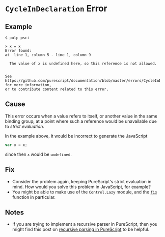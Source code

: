 # `CycleInDeclaration` Error

## Example

```text
$ pulp psci

> x = x
Error found:
at  line 1, column 5 - line 1, column 9

  The value of x is undefined here, so this reference is not allowed.


See https://github.com/purescript/documentation/blob/master/errors/CycleInDeclaration.md for more information,
or to contribute content related to this error.
```

## Cause

This error occurs when a value refers to itself, or another value in the same binding group, at a point where such a reference would be unavailable due to _strict evaluation_.

In the example above, it would be incorrect to generate the JavaScript

```javascript
var x = x;
```

since then `x` would be `undefined`.

## Fix

- Consider the problem again, keeping PureScript's strict evaluation in mind. How would you solve this problem in JavaScript, for example?
- You might be able to make use of the `Control.Lazy` module, and the [`fix`](https://pursuit.purescript.org/packages/purescript-control/2.0.0/docs/Control.Lazy#v:fix) function in particular.

## Notes

- If you are trying to implement a recursive parser in PureScript, then you might find this post on [recursive parsing in PureScript](https://github.com/Thimoteus/SandScript/wiki/2.-Parsing-recursively) to be helpful.
